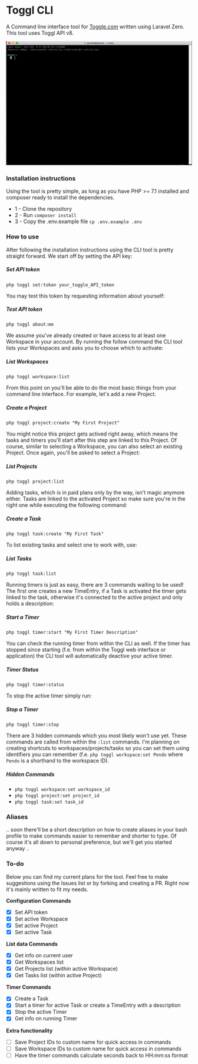 # Toggl CLI

A Command line interface tool for [Toggle.com](https://toggl.com) written using Laravel Zero. This tool uses Toggl API v8.

![Usage of the Toggl CLI tool](./demo.gif)

### Installation instructions

Using the tool is pretty simple, as long as you have PHP >= 7.1 installed and composer ready to install the dependencies.

- 1 - Clone the repository
- 2 - Run `composer install`
- 3 - Copy the .env.example file `cp .env.example .env`

### How to use

After following the installation instructions using the CLI tool is pretty straight forward. We start off by setting the API key:

##### Set API token
`php toggl set:token your_toggle_API_token`

You may test this token by requesting information about yourself:

##### Test API token
`php toggl about:me`

We assume you've already created or have access to at least one Workspace in your account. By running the follow command the CLI tool lists your Workspaces and asks you to choose which to activate:

##### List Workspaces
`php toggl workspace:list`

From this point on you'll be able to do the most basic things from your command line interface. For example, let's add a new Project.

##### Create a Project
`php toggl project:create "My First Project"`

You might notice this project gets actived right away, which means the tasks and timers you'll start after this step are linked to this Project. Of course, similar to selecting a Workspace, you can also select an existing Project. Once again, you'll be asked to select a Project:

##### List Projects
`php toggl project:list`

Adding tasks, which is in paid plans only by the way, isn't magic anymore either. Tasks are linked to the activated Project so make sure you're in the right one while executing the following command:

##### Create a Task
`php toggl task:create "My First Task"`

To list existing tasks and select one to work with, use:

##### List Tasks
`php toggl task:list`

Running timers is just as easy, there are 3 commands waiting to be used! The first one creates a new TimeEntry, if a Task is activated the timer gets linked to the task, otherwise it's connected to the active project and only holds a description:

##### Start a Timer
`php toggl timer:start "My First Timer Description"`

You can check the running timer from within the CLI as well. If the timer has stopped since starting (f.e. from within the Toggl web interface or application) the CLI tool will automatically deactive your active timer.

##### Timer Status
`php toggl timer:status`

To stop the active timer simply run:

##### Stop a Timer
`php toggl timer:stop`

There are 3 hidden commands which you most likely won't use yet. These commands are called from within the `:list` commands. I'm planning on creating shortcuts to workspaces/projects/tasks so you can set them using identifiers you can remember (f.e. `php toggl workspace:set Pendo` where `Pendo` is a shorthand to the workspace ID).

##### Hidden Commands
- `php toggl workspace:set workspace_id`
- `php toggl project:set project_id`
- `php toggl task:set task_id`

### Aliases

.. soon there'll be a short description on how to create aliases in your bash profile to make commands easier to remember and shorter to type. Of course it's all down to personal preference, but we'll get you started anyway ..

### To-do

Below you can find my current plans for the tool. Feel free to make suggestions using the Issues list or by forking and creating a PR. Right now it's mainly written to fit my needs.

**Configuration Commands**

- [X] Set API token
- [X] Set active Workspace
- [X] Set active Project
- [X] Set active Task

**List data Commands**

- [X] Get info on current user
- [X] Get Workspaces list
- [X] Get Projects list (within active Workspace)
- [X] Get Tasks list (within active Project) 

**Timer Commands**

- [X] Create a Task
- [X] Start a timer for active Task or create a TimeEntry with a description
- [X] Stop the active Timer
- [X] Get info on running Timer

**Extra functionality**

- [ ] Save Project IDs to custom name for quick access in commands
- [ ] Save Workspace IDs to custom name for quick access in commands
- [ ] Have the timer commands calculate seconds back to HH:mm:ss format